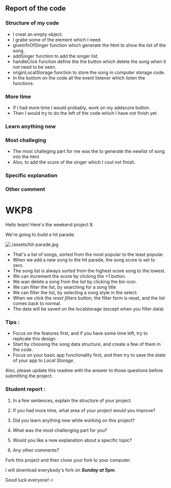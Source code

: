 ## Report of the code

### Structure of my code

-   I creat an empty object. 
-   I grabe some of the element which I need.
-   giveInfoOfSinger function which generate the html to show the list of the song.
-   addSinger function to add the singer list.
-   handleClick function define the the button which delete the song when it not need to be seen.
-   originLocalStorage function to store the song in computer storage code.
-   In the buttom on the code all the event listener which listen the functions.

### More time

-  If I had more time I would probably, work on my addscore button.
-  Then I would try to do the left of the code which I have not finish yet.

### Learn anything new



### Most challeging

-   The most challeging part for me was the to generate the newlist of song into the html
-   Also, to add the score of the singer which I coul not finish.

### Specific explanation



### Other comment





# WKP8

Hello team! Here's the weekend project 8.

We're going to build a hit parade.

![./assets/hit-parade.jpg](./assets/hit-parade.jpg)

-   That's a list of songs, sorted from the most popular to the least popular.
-   When we add a new song to the hit parade, the song score is set to zero.
-   The song list is always sorted from the highest score song to the lowest.
-   We can increment the score by clicking the +1 button.
-   We wan delete a song from the list by clicking the bin icon.
-   We can filter the list, by searching for a song title
-   We can filter the list, by selecting a song style in the select.
-   When we click the _reset filters_ button, the filter form is reset, and the list comes back to normal.
-   The data will be saved on the localstorage (except when you filter data)

### Tips :

-   Focus on the features first, and if you have some time left, try to replicate this design.
-   Start by choosing the song data structure, and create a few of them in the code.
-   Focus on your basic app functionality first, and then try to save the state of your app to _Local Storage_.

Also, please update this readme with the answer to those questions before submitting the project.

### Student report :

1. In a few sentences, explain the structure of your project.

2. If you had more time, what area of your project would you improve?

3. Did you learn anything new while working on this project?

4. What was the most challenging part for you?

5. Would you like a new explanation about a specific topic?

6. Any other comments?

Fork this project and then clone your fork to your computer.

I will download everybody's fork on **_Sunday at 5pm_**.

Good luck everyone! 🔥
